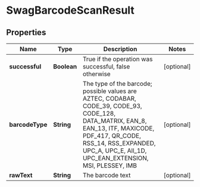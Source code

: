 
# SwagBarcodeScanResult

## Properties
Name | Type | Description | Notes
------------ | ------------- | ------------- | -------------
**successful** | **Boolean** | True if the operation was successful, false otherwise |  [optional]
**barcodeType** | **String** | The type of the barcode; possible values are AZTEC, CODABAR, CODE_39, CODE_93, CODE_128, DATA_MATRIX, EAN_8, EAN_13, ITF, MAXICODE, PDF_417, QR_CODE, RSS_14, RSS_EXPANDED, UPC_A, UPC_E, All_1D, UPC_EAN_EXTENSION, MSI, PLESSEY, IMB |  [optional]
**rawText** | **String** | The barcode text |  [optional]



